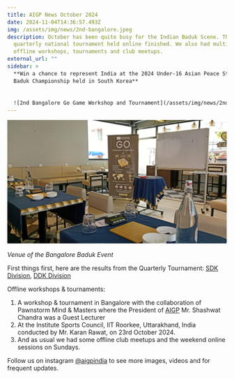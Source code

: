 ```yaml
---
title: AIGP News October 2024
date: 2024-11-04T14:36:57.493Z
img: /assets/img/news/2nd-bangalore.jpeg
description: October has been quite busy for the Indian Baduk Scene. The first
  quarterly national tournament held online finished. We also had multiple
  offline workshops, tournaments and club meetups.
external_url: ""
sidebar: >
  **W﻿in a chance to represent India at the 2024 Under-16 Asian Peace Student
  Baduk Championship held in South Korea**


  ![2nd Bangalore Go Game Workshop and Tournament](/assets/img/news/2nd-bangalore.jpeg "2nd Bangalore Go Game Workshop and Tournament")
---
```

![Venue of the Bangalore Baduk Event](/assets/img/news/bangalore-venue.jpeg "Venue of the Bangalore Baduk Event")

*Venue of the Bangalore Baduk Event*

First things first, here are the results from the Quarterly Tournament:
[SDK Division](https://leago.gg/event/trsjeft/standings/t/51a3xa3z07/r/10), [DDK Division](https://leago.gg/event/trsjeft/standings/t/r6ok25q2nt/r/10)

Offline workshops & tournaments:<br>

1. A workshop & tournament in Bangalore with the collaboration of Pawnstorm Mind & Masters where the President of [AIGP](https://www.instagram.com/aigpindia/) Mr. Shashwat Chandra was a Guest Lecturer
2. At the Institute Sports Council, IIT Roorkee, Uttarakhand, India conducted by Mr. Karan Rawat, on 23rd October 2024.
3. A﻿nd as usual we had some offline club meetups and the weekend online sessions on Sundays.

F﻿ollow us on instagram [@aigpindia](https://www.instagram.com/aigpindia/) to see more images, videos and for frequent  updates.